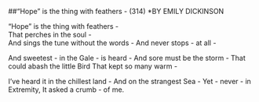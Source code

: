 ##“Hope” is the thing with feathers - (314)
*BY EMILY DICKINSON

“Hope” is the thing with feathers - \
That perches in the soul -          \
And sings the tune without the words -
And never stops - at all -

And sweetest - in the Gale - is heard -
And sore must be the storm -
That could abash the little Bird
That kept so many warm -

I’ve heard it in the chillest land -
And on the strangest Sea -
Yet - never - in Extremity,
It asked a crumb - of me.
